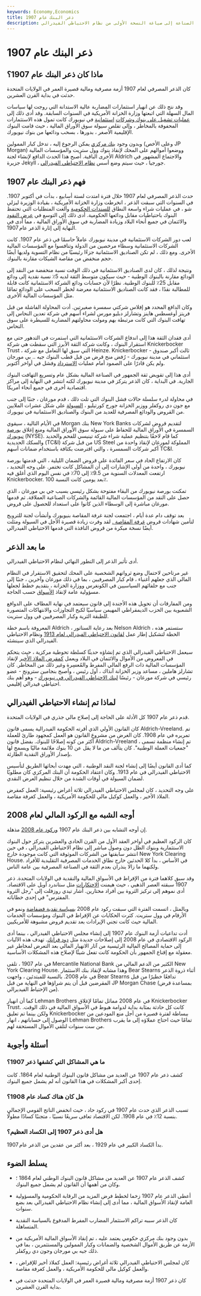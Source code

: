 ```yaml
---
keywords: Economy,Economics
title: ذعر البنك عام 1907
description: كان ذعر البنك لعام 1907 عبارة عن مجموعة من عمليات تشغيل البنوك وحالات الإفلاس التي قادت قادة الصناعة إلى صياغة النسخة الأولى من نظام الاحتياطي الفيدرالي.
---
```


# ذعر البنك عام 1907
## ماذا كان ذعر البنك عام 1907؟

كان الذعر المصرفي لعام 1907 أزمة مصرفية ومالية قصيرة العمر في الولايات المتحدة حدثت في بداية القرن العشرين.

وقد نتج ذلك عن انهيار استثمارات المضاربة عالية الاستدانة التي روجت لها سياسات المال السهلة التي اتبعتها وزارة الخزانة الأمريكية في السنوات السابقة. وقد أدى ذلك إلى [عمليات تشغيل على بنوك وشركات](/bankrun) [استئمانية](/trustcompany) في نيويورك كانت تمول هذه الاستثمارات المحفوفة بالمخاطر ، وإلى تقلص سيولة سوق الأوراق المالية ، حيث قامت البنوك الإقليمية الأصغر ، بدورها ، بسحب ودائعها من بنوك نيويورك.

وبدون وجود [بنك مركزي](/centralbank) يمكن الرجوع إليه ، تدخل كبار الممولين (وعلى الأخص JP Morgan) ووضعوا أموالهم على المحك لإنقاذ بنوك وول ستريت والمؤسسات المالية الأخرى الباقية. أصبح هذا الحدث الدافع لإنشاء لجنة Aldrich والاجتماع المشهور في جزيرة Jekyll ، جورجيا ، حيث سيتم وضع أسس [نظام الاحتياطي الفيدرالي](/federalreservebank).

## فهم ذعر البنك عام 1907

حدث الذعر المصرفي لعام 1907 خلال فترة امتدت لستة أسابيع ، بدأت في أكتوبر 1907. في السنوات التي سبقت الذعر ، انخرطت وزارة الخزانة الأمريكية ، بقيادة الوزيرة ليزلي شو ، في عمليات شراء واسعة النطاق [للسندات الحكومية](/government-bond) وألغت المتطلبات التي تحتفظ البنوك باحتياطيات مقابل ودائعها الحكومية. أدى ذلك إلى التوسع في [عرض النقود](/moneysupply) والائتمان في جميع أنحاء البلاد وزيادة المضاربة في سوق الأوراق المالية ، مما أدى في النهاية إلى إثارة الذعر عام 1907.

لعب دور الشركات الاستئمانية في مدينة نيويورك عاملاً حاسمًا في ذعر عام 1907. كانت الشركات الاستئمانية وسطاء مرخصين من الدولة وتنافسوا مع المؤسسات المالية الأخرى. ومع ذلك ، لم تكن الصناديق الاستئمانية جزءًا رئيسيًا من نظام التسوية ولديها أيضًا حجم منخفض من مقاصة الشيكات مقارنة بالبنوك.

ونتيجة لذلك ، كان لدى الصناديق الاستئمانية في ذلك الوقت نسبة منخفضة من النقد إلى الودائع مقارنة بالبنوك الوطنية - حيث سيكون متوسط الثقة لديه 5٪ نسبة نقدية إلى ودائع مقابل 25٪ للبنوك الوطنية. نظرًا لأن حسابات ودائع الشركة الاستئمانية كانت قابلة للمطالبة نقدًا ، فقد كانت الصناديق الاستئمانية معرضة لخطر السحب على الودائع تمامًا مثل المؤسسات المالية الأخرى.

وكان الدافع المحدد هو إفلاس شركتي سمسرة صغيرتين. أدت المحاولة الفاشلة من قبل فريتز أوغسطس هاينز وتشارلز دبليو مورس لشراء أسهم في شركة تعدين النحاس إلى تهافت البنوك التي كانت مرتبطة بهم ومولت محاولتهم المضاربة للسيطرة على سوق النحاس.

أدى فقدان الثقة هذا إلى اندفاع الشركات الاستئمانية التي استمرت في التدهور حتى مع استقرار البنوك ، وكانت شركة الثقة الأبرز التي سقطت هي شركة Knickerbocker Trust ، التي سبق لها التعامل مع شركة Heinze. Knickerbocker - ثالث أكبر صندوق استئماني في مدينة نيويورك - رُفض منح قرض من قبل قطب البنوك جيه .. بي مورجان ولم يكن قادرًا على الصمود أمام عمليات [الاسترداد](/redemption) وفشل في أواخر أكتوبر.

أدى هذا إلى تقويض ثقة الجمهور في الصناعة المالية بشكل عام وتسريع التهافت البنوك الجارية. في البداية ، كان الذعر يتركز في مدينة نيويورك لكنه انتشر في النهاية إلى مراكز اقتصادية أخرى في جميع أنحاء أمريكا.

في محاولة لدرء سلسلة حالات فشل البنوك التي تلت ذلك ، قدم مورغان ، جنبًا إلى جنب مع جون دي روكفلر ووزير الخزانة جورج كورتيليو ، [السيولة](/liquidity) على شكل عشرات الملايين من القروض والودائع المصرفية للعديد من البنوك والصناديق الاستئمانية في نيويورك.

في الأيام التالية ، سيقوي Morgan بنك New York Banks لتقديم قروض لشركات السمسرة في الأوراق المالية للحفاظ على سيولة سوق الأوراق المالية ومنع إغلاق [بورصة نيويورك](/nyse) (NYSE). كما قام لاحقًا بتنظيم عملية شراء شركة تينيسي للفحم والحديد والسكك الحديدية (TC&I) من قبل شركة US Steel المملوكة لمورغان لإنقاذ واحدة من أكبر شركات السمسرة ، والتي اقترضت بكثافة باستخدام ضمانات أسهم TC&I.

كان الارتفاع الحاد في سعر الفائدة على قروض الضمان الليلية ، التي قدمتها بورصة نيويورك ، واحدة من أولى الإشارات إلى أن المشاكل كانت تختمر. على وجه التحديد ، ارتفعت المعدلات السنوية من 9.5٪ إلى 70٪ في نفس اليوم الذي أغلق فيه Knickerbocker. بعد يومين كانت النسبة 100٪.

تمكنت بورصة نيويورك من البقاء مفتوحة بشكل رئيسي بسبب جي بي مورغان ، الذي حصل على النقد من المؤسسات المالية القائمة والشركات الصناعية العملاقة. ثم قدمها مورغان مباشرة إلى الوسطاء الذين كانوا على استعداد للحصول على قروض.

بعد توقف دام عدة أيام ، اجتمعت لجنة غرفة المقاصة بنيويورك وأنشأت لجنة للترويج لتأمين شهادات قروض [غرفة المقاصة .](/clearinghouse) لقد وفرت زيادة قصيرة الأجل في السيولة ومثلت أيضًا نسخة مبكرة من قروض النافذة التي قدمها الاحتياطي الفيدرالي.

## ما بعد الذعر

أدى تأثير الذعر إلى التطور النهائي لنظام الاحتياطي الفيدرالي.

غير مرتاحين لاحتمال وضع ثرواتهم الشخصية على المحك لتحقيق الاستقرار في النظام المالي الذي جعلهم أغنياء ، قام كبار المصرفيين ، بما في ذلك مورغان وآخرين ، جنبًا إلى جنب مع حلفائهم السياسيين في الكونغرس ووزارة الخزانة ، بتقديم خطط لجعلها مسؤولية عامة لإنقاذ [الأسواق](/bailout) حسب الحاجة.

ومن المفارقات أن تحويل هذه الأجندة إلى قانون سيعتمد في نهاية المطاف على الدوافع الشعبوية بين الحزب الديمقراطي المهيمن سياسيًا لكبح التجاوزات والانتهاكات المتصورة للطبقة الثرية وكبار المصرفيين في وول ستريت.

المعروفة باسم خطة Aldrich ، بعد رعاية السناتور Nelson Aldrich ، ستستمر هذه الخطة لتشكيل إطار عمل [لقانون الاحتياطي الفيدرالي لعام 1913](/1913-federal-reserve-act) ونظام الاحتياطي الفيدرالي الذي سينشئه.

سيعمل الاحتياطي الفيدرالي الذي تم إنشاؤه حديثًا كسلطة تحوطية مركزية ، حيث يتحكم في المعروض من الأموال والائتمان في البلاد ويعمل [كمقرض الملاذ الأخير](/lenderoflastresort) لإنقاذ المؤسسات المالية ذات الرفع المالي المفرط والمُعسِرة وغير ذلك من المخاطر. كان تشارلز هاملين ، مساعد وزير الخزانة آنذاك ، أول رئيس ، وأصبح بنجامين سترونج - عضو رئيسي في شركة مورغان - رئيسًا [لبنك الاحتياطي الفيدرالي في نيويورك](/federal-reserve-bank-of-new-york) - وهو أهم بنك احتياطي فيدرالي إقليمي.

## لماذا تم إنشاء الاحتياطي الفيدرالي

قدم ذعر عام 1907 كل الأدلة على الحاجة إلى إصلاح مالي جذري في الولايات المتحدة.

كان القانون الأولي الذي أقرته الحكومة الفيدرالية يسمى قانون Aldrich-Vreeland. تم تمريره في عام 1908. كان الغرض من مشروع القانون هو العمل كمجهود طارئ للعملة أكثر من كونه إصلاحًا للبنوك. بفضل قانون Aldrich-Vreeland ، تم إنشاء منظمة تسمى "جمعيات العملة الوطنية". كان يتألف من ما لا يقل عن 10 بنوك ملائمة ماليًا ويسمح لها بإصدار الأوراق النقدية الطارئة.

كما أدى القانون أيضًا إلى إنشاء لجنة النقد الوطنية ، التي مهدت أبحاثها الطريق لتأسيس الاحتياطي الفيدرالي في عام 1913. وكان اعتقاد الحكومة أن البنك المركزي كان مطلوبًا لضمان السيولة في أوقات الشدة من خلال تنظيم العرض النقدي.

على وجه التحديد ، كان لمجلس الاحتياطي الفيدرالي ثلاثة أغراض رئيسية: العمل كمقرض الملاذ الأخير ، والعمل كوكيل مالي للحكومة الأمريكية ، والعمل كغرفة مقاصة.

## أوجه الشبه مع الركود المالي لعام 2008

إن أوجه التشابه بين ذعر البنك عام 1907 [وركود عام 2008](/great-recession) مذهلة.

كان الركود العظيم في أواخر العقد الأول من القرن الحادي والعشرين يتركز حول البنوك الاستثمارية وبنوك الظل دون وصول مباشر إلى نظام الاحتياطي الفيدرالي ، في حين انتشر سابقتها من الشركات الموثوقة التي كانت موجودة خارج New York Clearing House. في الأساس ، بدأ كلا الحدثين خارج نطاق الخدمات المصرفية التقليدية للأفراد ولكنهما ما زالا ينذران بعدم الثقة في الصناعة المصرفية بين عامة الناس.

وقد سبق كلاهما فترة من الإفراط في الأسواق المالية والنقدية في الولايات المتحدة. ذعر 1907 سبقته العصر الذهبي ، حيث هيمنت [الاحتكارات](/monopoly) مثل ستاندرد أويل على الاقتصاد. أدى نموهم إلى تركيز الثروة بين أفراد مختارين. أشار تيدي روزفلت إلى "رجل الثروة المفترس" في إحدى خطاباته.

وبالمثل ، اتسمت الفترة التي سبقت ركود عام 2008 [بسياسة نقدية فضفاضة](/monetarypolicy) ونمو في الأرقام في وول ستريت. كثرت الحكايات عن الإفراط في البنوك ومؤسسات الخدمات المالية حيث كانت تجني الإيرادات بعد تقديم قروض مشبوهة للأمريكيين.

أدت تداعيات أزمة البنوك عام 1907 إلى إنشاء مجلس الاحتياطي الفيدرالي ، بينما أدى الركود الاقتصادي في عام 2008 إلى إصلاحات جديدة مثل [دود فرانك](/dodd-frank-financial-regulatory-reform-bill). تهدف هذه الآليات إلى حماية المصالح المالية الرئيسية من آثار الانهيار المالي بعد التعرض لمخاطر غير معقولة مع إقناع الجمهور بأن الحكومة كانت تفعل شيئًا لإصلاح هذه المشكلات الأساسية.

في عام 1907 ، تلقى Mercantile National Bank الكثير من الدعم المالي من New York Clearing House. وهذا مشابه لإنقاذ بنك الاستثمار Bear Stearns أثناء ذروة الذعر في عام 2008. بالنسبة للمبتدئين ، واجهت Bear Stearns تدافعًا خطيرًا من قبل المقرضين قبل أن يتم شراؤها في النهاية من قبل JP Morgan Chase (بمساعدة قرض من الإحتياط الفيديرالي).

كما أن انهيار Lehman Brothers في عام 2008 مماثل تمامًا لإغلاق Knickerbocker Trust. كانت كل حادثة بمثابة بداية لدوامة هبوط في الأسواق المالية في ذلك الوقت. ولكن بينما تم تعليق Knickerbocker ببساطة لفترة قصيرة من أجل منع المودعين من الوصول إلى حساباتهم ، انهار Lehman Brothers تمامًا حيث احتاج عملاؤه إلى ما يقرب من ست سنوات لتلقي الأموال المستحقة لهم.

## أسئلة وأجوبة

### ما هي المشاكل التي كشفها ذعر 1907؟

كشف ذعر عام 1907 عن العديد من مشاكل قانون البنوك الوطنية لعام 1864. كانت إحدى أكبر المشكلات في هذا القانون أنه لم يشمل جميع البنوك.

### هل كان هناك كساد عام 1908؟

تسبب الذعر الذي حدث عام 1907 في ركود حاد ، حيث انخفض الناتج القومي الإجمالي بنسبة 12٪ في عام 1908. لكن الاقتصاد تعافى سريعًا نسبيًا ، متجنبًا كسادًا مطولًا.

### هل أدى ذعر 1907 إلى الكساد العظيم؟

بدأ الكساد الكبير في عام 1929 ، بعد أكثر من عقدين من الذعر عام 1907.

## يسلط الضوء

- كشف الذعر عام 1907 عن العديد من مشاكل قانون البنوك الوطني لعام 1864 ؛ وكان من أهمها أن القانون لم يشمل جميع البنوك.

- أعطى الذعر عام 1907 زخما لخطط فرض المزيد من الرقابة الحكومية والمسؤولية العامة لإنقاذ الأسواق المالية ، مما أدى إلى إنشاء نظام الاحتياطي الفيدرالي بعد بضع سنوات.

- كان الذعر سببه تراكم الاستثمار المضارب المفرط المدفوع بالسياسة النقدية المتساهلة.

- بدون وجود بنك مركزي حكومي يعتمد عليه ، تم إنقاذ الأسواق المالية الأمريكية من الأزمة عن طريق الأموال الشخصية والضمانات وكبار الممولين والمستثمرين ، بما في ذلك جيه بي مورجان وجون دي روكفلر.

- كان لمجلس الاحتياطي الفيدرالي ثلاثة أغراض رئيسية: العمل كملاذ أخير للإقراض ، والعمل كوكيل مالي للحكومة الأمريكية ، والعمل كغرفة مقاصة.

- كان ذعر 1907 أزمة مصرفية ومالية قصيرة العمر في الولايات المتحدة حدثت في بداية القرن العشرين.

